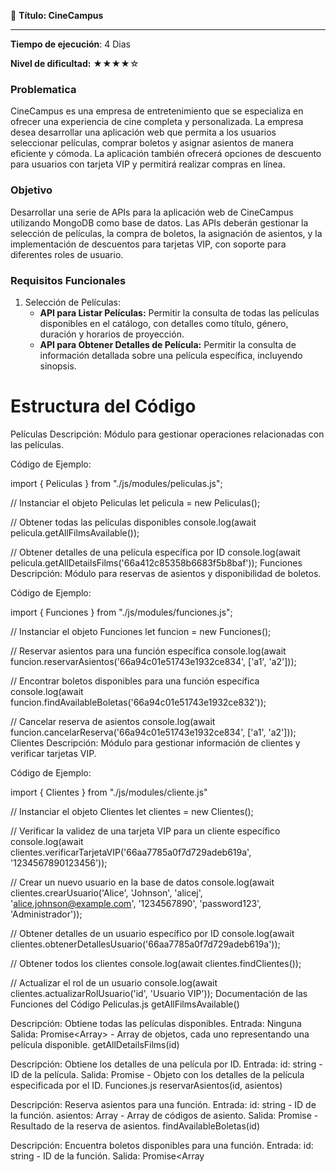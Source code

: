 📕 **Título: CineCampus**

------

**Tiempo de ejecución**: 4 Dias

**Nivel de dificultad:** ★★★★☆

### **Problematica**

CineCampus es una empresa de entretenimiento que se especializa en ofrecer una experiencia de cine completa y personalizada. La empresa desea desarrollar una aplicación web que permita a los usuarios seleccionar películas, comprar boletos y asignar asientos de manera eficiente y cómoda. La aplicación también ofrecerá opciones de descuento para usuarios con tarjeta VIP y permitirá realizar compras en línea.

### **Objetivo**

Desarrollar una serie de APIs para la aplicación web de CineCampus utilizando MongoDB como base de datos. Las APIs deberán gestionar la selección de películas, la compra de boletos, la asignación de asientos, y la implementación de descuentos para tarjetas VIP, con soporte para diferentes roles de usuario.

### **Requisitos Funcionales**

1. Selección de Películas:
   - **API para Listar Películas:** Permitir la consulta de todas las películas disponibles en el catálogo, con detalles como título, género, duración y horarios de proyección.
   - **API para Obtener Detalles de Película:** Permitir la consulta de información detallada sobre una película específica, incluyendo sinopsis.




Estructura del Código
=====================

Películas
Descripción: Módulo para gestionar operaciones relacionadas con las películas.


Código de Ejemplo:

import { Peliculas } from "./js/modules/peliculas.js";

// Instanciar el objeto Peliculas
let pelicula = new Peliculas();

// Obtener todas las películas disponibles
console.log(await pelicula.getAllFilmsAvailable());

// Obtener detalles de una película específica por ID
console.log(await pelicula.getAllDetailsFilms('66a412c85358b6683f5b8baf'));
Funciones
Descripción: Módulo para reservas de asientos y disponibilidad de boletos.

Código de Ejemplo:

import { Funciones } from "./js/modules/funciones.js";

// Instanciar el objeto Funciones
let funcion = new Funciones();

// Reservar asientos para una función específica
console.log(await funcion.reservarAsientos('66a94c01e51743e1932ce834', ['a1', 'a2']));

// Encontrar boletos disponibles para una función específica
console.log(await funcion.findAvailableBoletas('66a94c01e51743e1932ce832'));

// Cancelar reserva de asientos
console.log(await funcion.cancelarReserva('66a94c01e51743e1932ce834', ['a1', 'a2']));
Clientes
Descripción: Módulo para gestionar información de clientes y verificar tarjetas VIP.

Código de Ejemplo:

import { Clientes } from "./js/modules/cliente.js"

// Instanciar el objeto Clientes
let clientes = new Clientes();

// Verificar la validez de una tarjeta VIP para un cliente específico
console.log(await clientes.verificarTarjetaVIP('66aa7785a0f7d729adeb619a', '1234567890123456'));

// Crear un nuevo usuario en la base de datos
console.log(await clientes.crearUsuario('Alice', 'Johnson', 'alicej', 'alice.johnson@example.com', '1234567890', 'password123', 'Administrador'));

// Obtener detalles de un usuario específico por ID
console.log(await clientes.obtenerDetallesUsuario('66aa7785a0f7d729adeb619a'));

// Obtener todos los clientes
console.log(await clientes.findClientes());

// Actualizar el rol de un usuario
console.log(await clientes.actualizarRolUsuario('id', 'Usuario VIP'));
Documentación de las Funciones del Código
Peliculas.js
getAllFilmsAvailable()

Descripción: Obtiene todas las películas disponibles.
Entrada: Ninguna
Salida: Promise<Array<Object>> - Array de objetos, cada uno representando una película disponible.
getAllDetailsFilms(id)

Descripción: Obtiene los detalles de una película por ID.
Entrada: id: string - ID de la película.
Salida: Promise<Object> - Objeto con los detalles de la película especificada por el ID.
Funciones.js
reservarAsientos(id, asientos)

Descripción: Reserva asientos para una función.
Entrada:
id: string - ID de la función.
asientos: Array<string> - Array de códigos de asiento.
Salida: Promise<Object> - Resultado de la reserva de asientos.
findAvailableBoletas(id)

Descripción: Encuentra boletos disponibles para una función.
Entrada: id: string - ID de la función.
Salida: Promise<Array<Object>> - Array de objetos representando boletos disponibles.
cancelarReserva(id, asientos)

Descripción: Cancela la reserva de asientos.
Entrada:
id: string - ID de la función.
asientos: Array<string> - Array de códigos de asiento.
Salida: Promise<Object> - Resultado de la cancelación de la reserva.
Clientes.js
findClientes()

Descripción: Obtiene todos los clientes.
Entrada: Ninguna
Salida: Promise<Object> - Objeto con el estado y un array de documentos de clientes.
verificarTarjetaVIP(id, numeroTarjeta)

Descripción: Verifica la validez de una tarjeta VIP.
Entrada:
id: string - ID del cliente.
numeroTarjeta: string - Número de la tarjeta VIP.
Salida: Promise<Object> - Objeto con el estado y el mensaje de la verificación de la tarjeta VIP.
crearUsuario(nombre, apellido, nickname, email, telefono, contrasena, categoria)

Descripción: Crea un nuevo usuario en la base de datos.
Entrada:
nombre: string - Nombre del usuario.
apellido: string - Apellido del usuario.
nickname: string - Apodo del usuario.
email: string - Correo electrónico del usuario.
telefono: string - Número de teléfono del usuario.
contrasena: string - Contraseña del usuario (encriptada).
categoria: string - Categoría del usuario.
Salida: Promise<Object> - Objeto con el estado y el mensaje de la creación del usuario.
obtenerDetallesUsuario(id)

Descripción: Obtiene la información detallada de un usuario por su ID.
Entrada: id: string - ID del usuario.
Salida: Promise<Object> - Objeto con el estado, el mensaje y los detalles del usuario.
actualizarRolUsuario(nombre, nuevoRol)

Descripción: Permite la actualización del rol de un usuario.
Entrada:
nombre: string - Nombre del usuario.
nuevoRol: string - Nuevo rol del usuario.
Salida: Promise<Object> - Objeto con el estado y el mensaje de la actualización del rol del usuario.
2. Compra de Boletos:
   - **API para Comprar Boletos:** Permitir la compra de boletos para una película específica, incluyendo la selección de la fecha y la hora de la proyección.
   - **API para Verificar Disponibilidad de Asientos:** Permitir la consulta de la disponibilidad de asientos en una sala para una proyección específica.
3. Asignación de Asientos:
   - **API para Reservar Asientos:** Permitir la selección y reserva de asientos para una proyección específica.
   - **API para Cancelar Reserva de Asientos:** Permitir la cancelación de una reserva de asiento ya realizada.
4. Descuentos y Tarjetas VIP:
   - **API para Aplicar Descuentos:** Permitir la aplicación de descuentos en la compra de boletos para usuarios con tarjeta VIP.
   - **API para Verificar Tarjeta VIP:** Permitir la verificación de la validez de una tarjeta VIP durante el proceso de compra.
5. Roles Definidos:**Administrador:** Tiene permisos completos para gestionar el sistema, incluyendo la venta de boletos en el lugar físico. Los administradores no están involucrados en las compras en línea realizadas por los usuarios.**Usuario Estándar:** Puede comprar boletos en línea sin la intervención del administrador.**Usuario VIP:** Puede comprar boletos en línea con descuentos aplicables para titulares de tarjetas VIP.**API para Crear Usuario:** Permitir la creación de nuevos usuarios en el sistema, asignando roles y privilegios específicos (usuario estándar, usuario VIP o administrador).**API para Obtener Detalles de Usuario:** Permitir la consulta de información detallada sobre un usuario, incluyendo su rol y estado de tarjeta VIP.**API para Actualizar Rol de Usuario:** Permitir la actualización del rol de un usuario (por ejemplo, cambiar de usuario estándar a VIP, o viceversa).**API para Listar Usuarios:** Permitir la consulta de todos los usuarios del sistema, con la posibilidad de filtrar por rol (VIP, estándar o administrador).
6. Compras en Línea:
   - **API para Procesar Pagos:** Permitir el procesamiento de pagos en línea para la compra de boletos.
   - **API para Confirmación de Compra:** Enviar confirmación de la compra y los detalles del boleto al usuario.

### **Requisitos Técnicos**

- **Base de Datos:** Utilizar MongoDB para el almacenamiento de datos relacionados con películas, boletos, asientos, usuarios y roles.
- **Autenticación:** Implementar autenticación segura para el acceso a las APIs, utilizando roles de usuario para determinar los permisos y accesos (por ejemplo, usuarios VIP y usuarios estándar).
- **Autorización de Roles:** Asegurar que las APIs y las operaciones disponibles estén adecuadamente restringidas según el rol del usuario (por ejemplo, aplicar descuentos solo a usuarios VIP).
- **Documentación:** Proveer una documentación clara y completa para cada API, describiendo los endpoints, parámetros, y respuestas esperadas.
- **Recursos**
  - ![](https://i.ibb.co/SRdNPRr/draw-SQL-image-export-2024-07-25.png)


